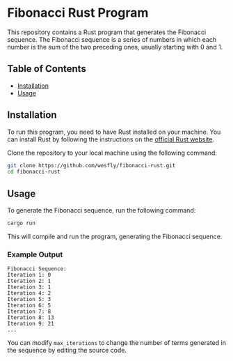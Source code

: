 # Fibonacci Rust Program

This repository contains a Rust program that generates the Fibonacci sequence. The Fibonacci sequence is a series of numbers in which each number is the sum of the two preceding ones, usually starting with 0 and 1.

## Table of Contents

- [Installation](#installation)
- [Usage](#usage)

## Installation

To run this program, you need to have Rust installed on your machine. You can install Rust by following the instructions on the [official Rust website](https://www.rust-lang.org/learn/get-started).

Clone the repository to your local machine using the following command:

```bash
git clone https://github.com/wesfly/fibonacci-rust.git
cd fibonacci-rust
```

## Usage

To generate the Fibonacci sequence, run the following command:

```bash
cargo run
```

This will compile and run the program, generating the Fibonacci sequence.

### Example Output

```
Fibonacci Sequence:
Iteration 1: 0
Iteration 2: 1
Iteration 3: 1
Iteration 4: 2
Iteration 5: 3
Iteration 6: 5
Iteration 7: 8
Iteration 8: 13
Iteration 9: 21
...
```

You can modify ```max_iterations``` to change the number of terms generated in the sequence by editing the source code.
